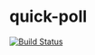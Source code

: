 # quick-poll

[![Build Status](https://travis-ci.org/maiorovi/quick-poll.svg?branch=master)](https://travis-ci.org/maiorovi/quick-poll)

